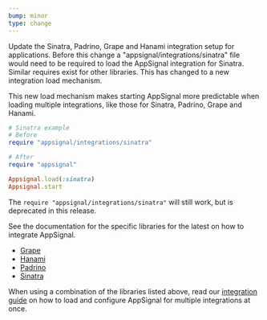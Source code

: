 ```yaml
---
bump: minor
type: change
---
```


Update the Sinatra, Padrino, Grape and Hanami integration setup for applications. Before this change a "appsignal/integrations/sinatra" file would need to be required to load the AppSignal integration for Sinatra. Similar requires exist for other libraries. This has changed to a new integration load mechanism.

This new load mechanism makes starting AppSignal more predictable when loading multiple integrations, like those for Sinatra, Padrino, Grape and Hanami.

```ruby
# Sinatra example
# Before
require "appsignal/integrations/sinatra"

# After
require "appsignal"

Appsignal.load(:sinatra)
Appsignal.start
```

The `require "appsignal/integrations/sinatra"` will still work, but is deprecated in this release.

See the documentation for the specific libraries for the latest on how to integrate AppSignal.

- [Grape](https://docs.appsignal.com/ruby/integrations/grape.html)
- [Hanami](https://docs.appsignal.com/ruby/integrations/hanami.html)
- [Padrino](https://docs.appsignal.com/ruby/integrations/padrino.html)
- [Sinatra](https://docs.appsignal.com/ruby/integrations/sinatra.html)

When using a combination of the libraries listed above, read our [integration guide](https://docs.appsignal.com/ruby/instrumentation/integrating-appsignal.html) on how to load and configure AppSignal for multiple integrations at once.
